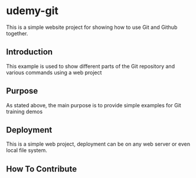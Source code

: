 # udemy-git

This is a simple website project for showing how to use Git and Github together.

## Introduction

This example is used to show different parts of the Git repository and various commands using a web project

## Purpose

As stated above, the main purpose is to provide simple examples for Git training demos

## Deployment

This is a simple web project, deployment can be on any web server or even local file system.

## How To Contribute
